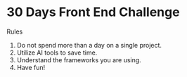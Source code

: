 # 30 Days Front End Challenge

Rules
1. Do not spend more than a day on a single project.
2. Utilize AI tools to save time.
3. Understand the frameworks you are using.
4. Have fun!
